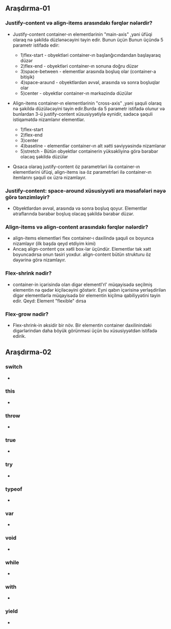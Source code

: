 ## Araşdırma-01

### Justify-content və align-items arasındakı fərqlər nələrdir?

- Justify-content container-ın elementlərinin "main-axis" ,yəni üfüqi olaraq nə şəkildə düzlənəcəyini təyin edir. Bunun üçün Bunun üçündə 5 parametr istifadə edir:

  - 1)flex-start - obyektləri container-ın başlanğıcındandan başlayaraq düzər
  - 2)flex-end - obyektləri container-ın sonuna doğru düzər
  - 3)space-between - elementlər arasında boşluq olar (container-a bitişik)
  - 4)space-araund - obyektlərdən əvvəl, arasında və sonra boşluqlar olar
  - 5)center - obyektlər container-ın mərkəzində düzülər

- Align-items container-ın elementlərinin "cross-axis" ,yəni şaquli olaraq nə şəkildə düzüləcəyini təyin edir.Burda da 5 parametr istifadə olunur və bunlardan 3-ü justify-content xüsusiyyətiylə eynidir, sadəcə şaquli istiqamətdə nizamlanır elementlər.
  - 1)flex-start
  - 2)flex-end
  - 3)center
  - 4)baseline - elementlər container-ın alt xətti səviyyəsində nizamlanar
  - 5)stretch - Bütün obyektlər containerin yüksəkliyinə görə bərabər olacaq şəkildə düzülər
- Qısaca olaraq justify-content öz parametrləri ilə container-ın elementlərini üfüqi, align-items isə öz parametrləri ilə container-ın itemlarını şaquli ox üzrə nizamlayır.

### Justify-content: space-around xüsusiyyəti ara məsafələri nəyə görə tənzimləyir?

- Obyektlərdən əvvəl, arasında və sonra boşluq qoyur. Elementlər ətraflarında bərabər boşluq olacaq şəkildə bərabər düzər.

### Align-items və align-content arasındakı fərqlər nələrdir?

- align-items elementləri flex container-ı daxilində şaquli ox boyunca nizamlayır (ilk başda qeyd etdiyim kimi)
- Ancaq align-content çox xətli box-lar üçündür. Elementlər tək xətt boyuncadırsa onun təsiri yoxdur. align-content bütün strukturu öz dəyərinə görə nizamlayır.

### Flex-shrink nədir?

- container-in içərisində olan digər elementl'rl' müqayisədə seçilmiş elementin nə qədər kiçiləcəyini göstərir. Eyni qabın içərisinə yerləşdirilən digər elementlərlə müqayisədə bir elementin kiçilmə qabiliyyətini təyin edir. Qeyd: Element "flexible" dırsa

### Flex-grow nədir?

- Flex-shrink-in əksidir bir növ. Bir elementin container daxilinindəki digərlərindən daha böyük görünməsi üçün bu xüsusiyyətdən istifadə edirik.

## Araşdırma-02

### switch

-

### this

-

### throw

-

### true

-

### try

-

### typeof

-

### var

-

### void

-

### while

-

### with

-

### yield

-
